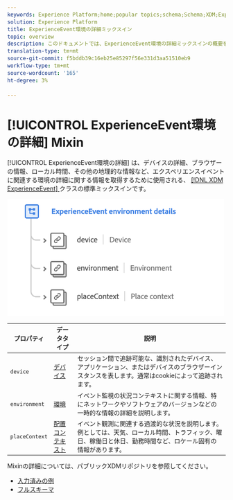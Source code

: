```yaml
---
keywords: Experience Platform;home;popular topics;schema;Schema;XDM;ExperienceEvent;fields;schemas;Schemas;Schema design;mixin;mixin;environment;environment details;
solution: Experience Platform
title: ExperienceEvent環境の詳細ミックスイン
topic: overview
description: このドキュメントでは、ExperienceEvent環境の詳細ミックスインの概要を説明します。
translation-type: tm+mt
source-git-commit: f5bddb39c16eb25e85297f56e331d3aa51510eb9
workflow-type: tm+mt
source-wordcount: '165'
ht-degree: 3%

---
```



# [!UICONTROL ExperienceEvent環境の詳細] Mixin

[!UICONTROL ExperienceEvent環境の詳細] は、デバイスの詳細、ブラウザーの情報、ローカル時間、その他の地理的な情報など、エクスペリエンスイベントに関連する環境の詳細に関する情報を取得するために使用される、 [[!DNL XDM ExperienceEvent] ](../../classes/individual-profile.md) クラスの標準ミックスインです。

<img src="../../images/mixins/environment-details.png" width="500" /><br />

| プロパティ | データタイプ | 説明 |
| --- | --- | --- |
| `device` | [デバイス](../../data-types/device.md) | セッション間で追跡可能な、識別されたデバイス、アプリケーション、またはデバイスのブラウザーインスタンスを表します。通常はcookieによって追跡されます。 |
| `environment` | [環境](../../data-types/environment.md) | イベント監視の状況コンテキストに関する情報、特にネットワークやソフトウェアのバージョンなどの一時的な情報の詳細を説明します。 |
| `placeContext` | [配置コンテキスト](../../data-types/place-context.md) | イベント観測に関連する過渡的な状況を説明します。 例としては、天気、ローカル時間、トラフィック、曜日、稼働日と休日、勤務時間など、ロケール固有の情報があります。 |

Mixinの詳細については、パブリックXDMリポジトリを参照してください。

* [入力済みの例](https://github.com/adobe/xdm/blob/master/components/mixins/experience-event/experienceevent-environment-details.example.1.json)
* [フルスキーマ](https://github.com/adobe/xdm/blob/master/components/mixins/experience-event/experienceevent-environment-details.schema.json)
